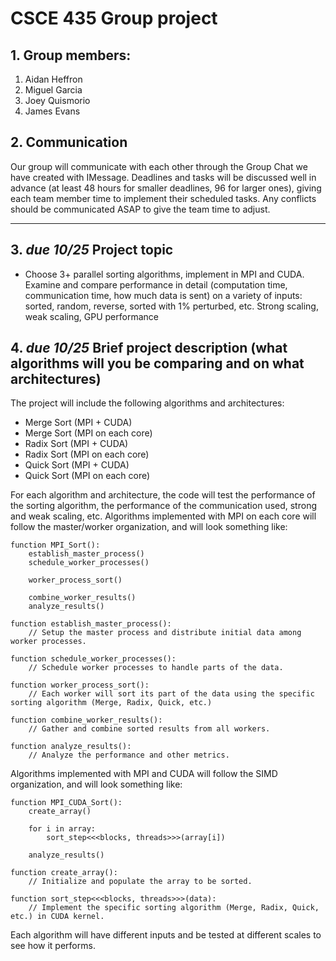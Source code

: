 # CSCE 435 Group project

## 1. Group members:
1. Aidan Heffron
2. Miguel Garcia
3. Joey Quismorio
4. James Evans

## 2. Communication
Our group will communicate with each other through the Group Chat we have created with IMessage. Deadlines and tasks will be discussed well in advance (at least 48 hours for smaller deadlines, 96 for larger ones), giving each team member time to implement their scheduled tasks. Any conflicts should be communicated ASAP to give the team time to adjust. 

---

## 3. _due 10/25_ Project topic
- Choose 3+ parallel sorting algorithms, implement in MPI and CUDA.  Examine and compare performance in detail (computation time, communication time, how much data is sent) on a variety of inputs: sorted, random, reverse, sorted with 1% perturbed, etc.  Strong scaling, weak scaling, GPU performance

## 4. _due 10/25_ Brief project description (what algorithms will you be comparing and on what architectures)
The project will include the following algorithms and architectures:

- Merge Sort (MPI + CUDA)
- Merge Sort (MPI on each core)
- Radix Sort (MPI + CUDA)
- Radix Sort (MPI on each core)
- Quick Sort (MPI + CUDA)
- Quick Sort (MPI on each core)

For each algorithm and architecture, the code will test the performance of the sorting algorithm, the performance of the communication used, strong and weak scaling, etc. Algorithms implemented with MPI on each core will follow the master/worker organization, and will look something like:

```
function MPI_Sort():
    establish_master_process()
    schedule_worker_processes()

    worker_process_sort()

    combine_worker_results()
    analyze_results()

function establish_master_process():
    // Setup the master process and distribute initial data among worker processes.

function schedule_worker_processes():
    // Schedule worker processes to handle parts of the data.

function worker_process_sort():
    // Each worker will sort its part of the data using the specific sorting algorithm (Merge, Radix, Quick, etc.)

function combine_worker_results():
    // Gather and combine sorted results from all workers.

function analyze_results():
    // Analyze the performance and other metrics.

```

Algorithms implemented with MPI and CUDA will follow the SIMD organization, and will look something like:

```
function MPI_CUDA_Sort():
    create_array()

    for i in array:
        sort_step<<<blocks, threads>>>(array[i])

    analyze_results()

function create_array():
    // Initialize and populate the array to be sorted.

function sort_step<<<blocks, threads>>>(data):
    // Implement the specific sorting algorithm (Merge, Radix, Quick, etc.) in CUDA kernel.

```

Each algorithm will have different inputs and be tested at different scales to see how it performs.
